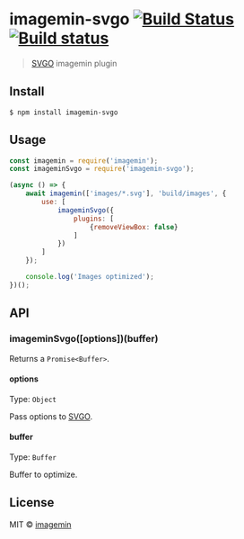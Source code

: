 # imagemin-svgo [![Build Status](https://travis-ci.org/imagemin/imagemin-svgo.svg?branch=master)](https://travis-ci.org/imagemin/imagemin-svgo) [![Build status](https://ci.appveyor.com/api/projects/status/esa7m3u8bcol1mtr/branch/master?svg=true)](https://ci.appveyor.com/project/ShinnosukeWatanabe/imagemin-svgo/branch/master)

> [SVGO](https://github.com/svg/svgo) imagemin plugin


## Install

```
$ npm install imagemin-svgo
```


## Usage

```js
const imagemin = require('imagemin');
const imageminSvgo = require('imagemin-svgo');

(async () => {
	await imagemin(['images/*.svg'], 'build/images', {
		use: [
			imageminSvgo({
				plugins: [
					{removeViewBox: false}
				]
			})
		]
	});

	console.log('Images optimized');
})();
```


## API

### imageminSvgo([options])(buffer)

Returns a `Promise<Buffer>`.

#### options

Type: `Object`

Pass options to [SVGO](https://github.com/svg/svgo#what-it-can-do).

#### buffer

Type: `Buffer`

Buffer to optimize.


## License

MIT © [imagemin](https://github.com/imagemin)
